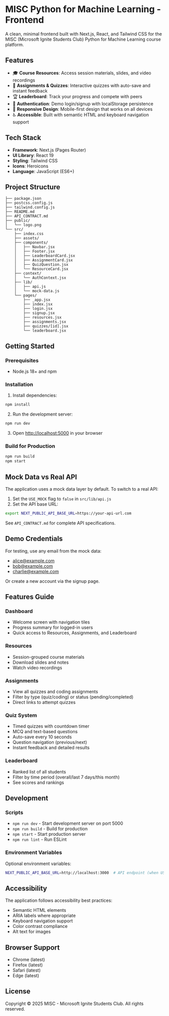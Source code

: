 # MISC Python for Machine Learning - Frontend

A clean, minimal frontend built with Next.js, React, and Tailwind CSS for the MISC (Microsoft Ignite Students Club) Python for Machine Learning course platform.

## Features

- 🎓 **Course Resources**: Access session materials, slides, and video recordings
- 📝 **Assignments & Quizzes**: Interactive quizzes with auto-save and instant feedback
- 🏆 **Leaderboard**: Track your progress and compete with peers
- 🔐 **Authentication**: Demo login/signup with localStorage persistence
- 📱 **Responsive Design**: Mobile-first design that works on all devices
- ♿ **Accessible**: Built with semantic HTML and keyboard navigation support

## Tech Stack

- **Framework**: Next.js (Pages Router)
- **UI Library**: React 19
- **Styling**: Tailwind CSS
- **Icons**: Heroicons
- **Language**: JavaScript (ES6+)

## Project Structure

```
├── package.json
├── postcss.config.js
├── tailwind.config.js
├── README.md
├── API_CONTRACT.md
├── public/
│   └── logo.png
└── src/
    ├── index.css
    ├── assets/
    ├── components/
    │   ├── Navbar.jsx
    │   ├── Footer.jsx
    │   ├── LeaderboardCard.jsx
    │   ├── AssignmentCard.jsx
    │   ├── QuizQuestion.jsx
    │   └── ResourceCard.jsx
    ├── context/
    │   └── AuthContext.jsx
    ├── lib/
    │   ├── api.js
    │   └── mock-data.js
    └── pages/
        ├── _app.jsx
        ├── index.jsx
        ├── login.jsx
        ├── signup.jsx
        ├── resources.jsx
        ├── assignments.jsx
        ├── quizzes/[id].jsx
        └── leaderboard.jsx
```

## Getting Started

### Prerequisites

- Node.js 18+ and npm

### Installation

1. Install dependencies:
```bash
npm install
```

2. Run the development server:
```bash
npm run dev
```

3. Open [http://localhost:5000](http://localhost:5000) in your browser

### Build for Production

```bash
npm run build
npm start
```

## Mock Data vs Real API

The application uses a mock data layer by default. To switch to a real API:

1. Set the `USE_MOCK` flag to `false` in `src/lib/api.js`
2. Set the API base URL:
```bash
export NEXT_PUBLIC_API_BASE_URL=https://your-api-url.com
```

See `API_CONTRACT.md` for complete API specifications.

## Demo Credentials

For testing, use any email from the mock data:
- alice@example.com
- bob@example.com
- charlie@example.com

Or create a new account via the signup page.

## Features Guide

### Dashboard
- Welcome screen with navigation tiles
- Progress summary for logged-in users
- Quick access to Resources, Assignments, and Leaderboard

### Resources
- Session-grouped course materials
- Download slides and notes
- Watch video recordings

### Assignments
- View all quizzes and coding assignments
- Filter by type (quiz/coding) or status (pending/completed)
- Direct links to attempt quizzes

### Quiz System
- Timed quizzes with countdown timer
- MCQ and text-based questions
- Auto-save every 10 seconds
- Question navigation (previous/next)
- Instant feedback and detailed results

### Leaderboard
- Ranked list of all students
- Filter by time period (overall/last 7 days/this month)
- See scores and rankings

## Development

### Scripts

- `npm run dev` - Start development server on port 5000
- `npm run build` - Build for production
- `npm start` - Start production server
- `npm run lint` - Run ESLint

### Environment Variables

Optional environment variables:

```bash
NEXT_PUBLIC_API_BASE_URL=http://localhost:3000  # API endpoint (when USE_MOCK is false)
```

## Accessibility

The application follows accessibility best practices:
- Semantic HTML elements
- ARIA labels where appropriate
- Keyboard navigation support
- Color contrast compliance
- Alt text for images

## Browser Support

- Chrome (latest)
- Firefox (latest)
- Safari (latest)
- Edge (latest)

## License

Copyright © 2025 MISC - Microsoft Ignite Students Club. All rights reserved.
